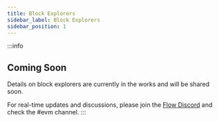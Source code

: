 ```yaml
---
title: Block Explorers
sidebar_label: Block Explorers
sidebar_position: 1
---
```


:::info

## Coming Soon

Details on block explorers are currently in the works and will be shared soon.

For real-time updates and discussions, please join the [Flow Discord](https://discord.gg/flow) and check the #evm channel.
:::
